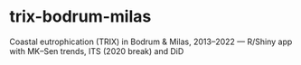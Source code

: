 # trix-bodrum-milas
Coastal eutrophication (TRIX) in Bodrum &amp; Milas, 2013–2022 — R/Shiny app with MK–Sen trends, ITS (2020 break) and DiD
